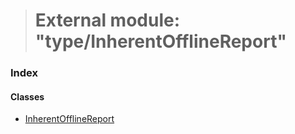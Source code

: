 > # External module: "type/InherentOfflineReport"

### Index

#### Classes

* [InherentOfflineReport](../classes/_type_inherentofflinereport_.inherentofflinereport.md)
